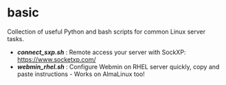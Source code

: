 # basic

Collection of useful Python and bash scripts for common Linux server tasks.

- ***connect_sxp.sh*** : Remote access your server with SockXP: https://www.socketxp.com/
- ***webmin_rhel.sh*** : Configure Webmin on RHEL server quickly, copy and paste instructions - Works on AlmaLinux too!
